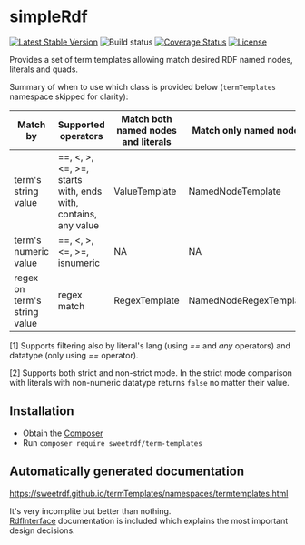 # simpleRdf

[![Latest Stable Version](https://poser.pugx.org/sweetrdf/term-templates/v/stable)](https://packagist.org/packages/sweetrdf/term-templates)
![Build status](https://github.com/sweetrdf/termTemplates/workflows/phpunit/badge.svg?branch=master)
[![Coverage Status](https://coveralls.io/repos/github/sweetrdf/termTemplates/badge.svg?branch=master)](https://coveralls.io/github/sweetrdf/termTemplates?branch=master)
[![License](https://poser.pugx.org/sweetrdf/term-templates/license)](https://packagist.org/packages/sweetrdf/term-templates)

Provides a set of term templates allowing match desired RDF named nodes, literals and quads.

Summary of when to use which class is provided below (`termTemplates` namespace skipped for clarity):

| Match by                     | Supported operators         | Match both named nodes and literals | Match only named nodes | Match only literals    | Remarks |
|------------------------------|-----------------------------|-------------------------------------|------------------------|------------------------|---------|
| term's string value          | ==, <, >, <=, >=, starts with, ends with, contains, any value | ValueTemplate | NamedNodeTemplate | LiteralTemplate [1] |     |
| term's numeric value         | ==, <, >, <=, >=, isnumeric | NA                                  | NA                     | NumericTemplate        | [2]     |
| regex on term's string value | regex match                 | RegexTemplate                       | NamedNodeRegexTemplate | LiteralRegexTemplate   |         |

[1] Supports filtering also by literal's lang (using *==* and *any* operators) and datatype (only using *==* operator).

[2] Supports both strict and non-strict mode. In the strict mode comparison with literals with non-numeric datatype returns `false` no matter their value.

## Installation

* Obtain the [Composer](https://getcomposer.org)
* Run `composer require sweetrdf/term-templates`

## Automatically generated documentation

https://sweetrdf.github.io/termTemplates/namespaces/termtemplates.html

It's very incomplite but better than nothing.\
[RdfInterface](https://github.com/sweetrdf/rdfInterface/) documentation is included which explains the most important design decisions.
